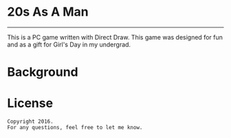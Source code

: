 # 20s As A Man
-----------------

This is a PC game written with Direct Draw. This game was designed for fun and as a gift for Girl's Day in my undergrad.

# Background


# License
    Copyright 2016.
    For any questions, feel free to let me know.
